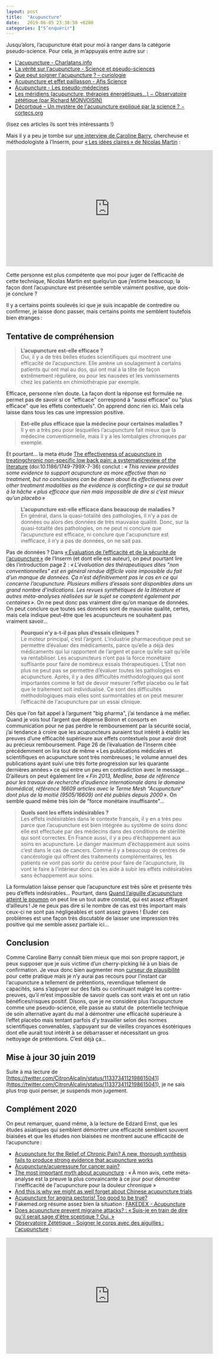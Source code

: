 ```yaml
---
layout: post
title:  "Acupuncture"
date:   2019-06-05 23:38:50 +0200
categories: ["S’enquérir"]
---
```

Jusqu’alors, l’acupuncture était pour moi à ranger dans la catégorie pseudo-science. Pour cela, je m’appuyais entre autre sur :

* [L'acupuncture - Charlatans.info](https://www.charlatans.info/acupuncture.php)
* [La vérité sur l'acupuncture - Science et pseudo-sciences](https://www.pseudo-sciences.org/La-verite-sur-l-acupuncture)
* [Que peut soigner l'acupuncture ? – curiologie](http://curiologie.fr/2018/06/acupuncture-maj/)
* [Acupuncture et effet paillasson - Afis Science](https://www.pseudo-sciences.org/Acupuncture-et-effet-paillasson)
* [Acupuncture - Les pseudo-médecines](http://www.pseudo-medecines.org/page-acupuncture-3615710.html)
* [Les méridiens (acupuncture, thérapies énergétiques…) − Observatoire zététique (par Richard MONVOISIN)](http://www.zetetique.fr/les-meridiens-acupuncture-therapies-energetiques/)
* [Décortiqué – Un mystère de l'acupuncture expliqué par la science ? − cortecs.org](https://cortecs.org/materiel/un-mystere-de-lacupuncture-explique-par-la-science/)

(lisez ces articles ils sont très intéressants !)

Mais il y a peu je tombe sur [une interview de Caroline Barry](https://www.franceculture.fr/sciences/lacupuncture-est-elle-efficace), chercheuse et méthodologiste à l’Inserm, pour [« Les idées claires » de Nicolas Martin](https://www.franceculture.fr/dossiers/les-idees-claires) :

<iframe width="560" height="315" src="https://www.youtube.com/embed/P1p241ioI5A" title="YouTube video player" frameborder="0" allow="accelerometer; autoplay; clipboard-write; encrypted-media; gyroscope; picture-in-picture" allowfullscreen></iframe>

Cette personne est plus compétente que moi pour juger de l’efficacité de cette technique, Nicolas Martin est quelqu’un que j’estime beaucoup, la façon dont l’acupuncture est présentée semble vraiment positive, que dois-je conclure ?

Il y a certains points soulevés ici que je suis incapable de contredire ou confirmer, je laisse donc passer, mais certains points me semblent toutefois bien étranges :

## Tentative de compréhension

> **L’acupuncture est-elle efficace ?**  
> Oui, il y a de très belles études scientifiques qui montrent une efficacité de l’acupuncture. Elle amène un soulagement à certains patients qui ont mal au dos, qui ont mal à la tête de façon extrêmement régulière, ou pour les nausées et les vomissements chez les patients en chimiothérapie par exemple.

Efficace, personne n’en doute. La façon dont la réponse est formulée ne permet pas de savoir si ce "efficace" correspond à "aussi efficace" ou "plus efficace" que les effets contextuels". On apprend donc rien ici. Mais cela laisse dans tous les cas une impression positive.

> **Est-elle plus efficace que la médecine pour certaines maladies ?**  
> Il y en a très peu pour lesquelles l’acupuncture fait mieux que la médecine conventionnelle, mais il y a les lombalgies chroniques par exemple.

Et pourtant… la meta étude [The effectiveness of acupuncture in treatingchronic non-specific low back pain: a systematicreview of the literature](https://josr-online.biomedcentral.com/track/pdf/10.1186/1749-799X-7-36) (doi:10.1186/1749-799X-7-36) conclut : _« This review provides some evidence to support acupuncture as more effective than no treatment, but no conclusions can be drawn about its effectiveness over other treatment modalities as the evidence is conflicting » ce qui se traduit à la hâche « plus efficace que rien mais impossible de dire si c’est mieux qu’un placebo »_

> **L’acupuncture est-elle efficace dans beaucoup de maladies ?**  
> En général, dans la quasi-totalité des pathologies, il n’y a pas de données ou alors des données de très mauvaise qualité. Donc, sur la quasi-totalité des pathologies, on ne peut ni conclure que l’acupuncture est efficace, ni conclure que l'acupuncture est inefficace, il n’y a pas de données, on ne sait pas.

Pas de données ? Dans [« Évaluation de l’efficacité et de la sécurité de l’acupuncture »](https://www.inserm.fr/sites/default/files/2017-11/Inserm_RapportThematique_EvaluationEfficaciteSecuriteAcupuncture_2014.pdf) de l’Inserm (et dont elle est auteur), on peut pourtant lire dès l’introduction page 2 : _« L’évaluation des thérapeutiques dites "non conventionnelles" est en général rendue difficile voire impossible du fait d’un manque de données. Ça n’est définitivement pas le cas en ce qui concerne l’acupuncture. Plusieurs milliers d’essais sont disponibles dans un grand nombre d’indications. Les revues synthétiques de la littérature et autres méta-analyses réalisées sur le sujet se comptent également par centaines »_. On ne peut donc pas vraiment dire qu’on manque de données. On peut conclure que toutes ses données sont de mauvaise qualité, certes, mais cela indique peut-être que les acupuncteurs ne souhaitent pas vraiment savoir…

> **Pourquoi n’y a-t-il pas plus d’essais cliniques ?**  
> Le moteur principal, c’est l’argent. L’industrie pharmaceutique peut se permettre d’évaluer des médicaments, parce qu’elle a déjà des médicaments qui lui rapportent de l’argent et parce qu’elle sait qu’elle va rentabiliser. Les acupuncteurs n’ont pas la force monétaire suffisante pour faire de nombreux essais thérapeutiques. L’État non plus ne peut pas se permettre d’évaluer toutes les pathologies en acupuncture. Après, il y a des difficultés méthodologiques qui sont importantes comme le fait de devoir mesurer l’effet placebo ou le fait que le traitement soit individualisé. Ce sont des difficultés méthodologiques mais elles sont surmontables et on peut mesurer l’efficacité de l'acupuncture par un essai clinique.

Dès que l’on fait appel à l’argument "big pharma", j’ai tendance à me méfier. Quand je vois tout l’argent que dépense Boiron et consorts en communication pour ne pas perdre le remboursement par la sécurité social, j’ai tendance à croire que les acupuncteurs auraient tout intérêt à établir les preuves d’une efficacité supérieure aux effets contextuels pour avoir droit au précieux remboursement. Page 26 de l’évaluation de l’Inserm citée précédemment on lira tout de même « Les publications médicales et scientifiques en acupuncture sont très nombreuses ; le volume annuel des publications ayant suivi une très forte progression sur les quarante dernières années » ce qui entre un peu en contradiction avec le message… D’ailleurs on peut également lire _« Fin 2013, Medline, base de référence pour les travaux de recherche d’audience internationale dans le domaine biomédical, référence 16609 articles avec le Terme Mesh "Acupuncture" dont plus de la moitié (9505/16609) ont été publiés depuis 2000 »_. On semble quand même très loin de "force monétaire insuffisante"…

> **Quels sont les effets indésirables ?**  
> Les effets indésirables dans le contexte français, il y en a très peu parce que l’acupuncture est bien intégrée au système de soins donc elle est effectuée par des médecins dans des conditions de stérilité qui sont correctes. En France aussi, il y a peu d’échappement aux soins en acupuncture. Le danger maximum d’échappement aux soins c’est dans le cas de cancers. Comme il y a beaucoup de centres de cancérologie qui offrent des traitements complémentaires, les patients ne vont pas sortir du centre pour faire de l’acupuncture, ils vont le faire à l’intérieur donc ça les aide à subir les effets indésirables sans échappement aux soins.

La formulation laisse penser que l’acupuncture est très sûre et présente très peu d’effets indésirables… Pourtant, dans [Quand l’aiguille d’acupuncture atteint le poumon](https://www.pseudo-sciences.org/Quand-l-aiguille-d-acupuncture-atteint-le-poumon) on peut lire un tout autre constat, qui est assez effrayant d’ailleurs ! Je ne peux pas dire si le nombre de cas est très important mais ceux-ci ne sont pas négligeables et sont assez graves ! Éluder ces problèmes est une façon très discutable de laisser une impression très positive qui me semble assez partiale ici…

## Conclusion

Comme Caroline Barry connaît bien mieux que moi son propre rapport, je peux supposer que je suis victime d’un cherry-picking lié à un biais de confirmation. Je veux donc bien augmenter mon [curseur de plausibilité](https://skeptikon.fr/videos/watch/1b8eed10-6a52-47b2-bf69-28046e73913c) pour cette pratique mais je n’y aurai pas recours pour l’instant car l’acupuncture a tellement de prétentions, revendique tellement de capacités, sans s’appuyer sur des faits ou continuant malgré les contre-preuves, qu’il m’est impossible de savoir quels cas sont vrais et ont un ratio bénéfices/risques positif. Disons, que je ne considère plus l’acupuncture comme une pseudo-science, elle passe au statut de   potentielle technique de soin alternative ayant du mal à démontrer une efficacité supérieure à l’effet placebo mais tentant parfois d’y travailler selon des normes scientifiques convenables, s’appuyant sur de vieilles croyances ésotériques dont elle aurait tout intérêt à se débarrasser et nécessitant un gros nettoyage de prétentions. C’est déjà ça…


## Mise à jour 30 juin 2019

Suite à ma lecture de [https://twitter.com/CitronAlcalin/status/1133734112198615041](https://twitter.com/CitronAlcalin/status/1133734112198615041), je ne sais plus trop quoi penser, je suspends mon jugement.

## Complément 2020

On peut remarquer, quand même, à la lecture de Edzard Ernst, que les études asiatiques qui semblent démontrer une efficacité semblent souvent biaisées et que les études non biaisées ne montrent aucune efficacité de l’acupuncture :

* [Acupuncture for the Relief of Chronic Pain? A new, thorough synthesis fails to produce strong evidence that acupuncture works](https://edzardernst.com/2020/01/acupuncture-for-the-relief-of-chronic-pain-a-new-thorough-synthesis-fails-to-produce-strong-evidence-that-acupuncture-works/)
* [Acupuncture/acupressure for cancer pain?](https://edzardernst.com/2020/01/acupuncture-acupressure-for-cancer-pain/)
* [The most important myth about acupuncture](https://edzardernst.com/2017/01/the-most-important-myth-about-acupuncture/) : « À mon avis, cette méta-analyse est la preuve la plus convaincante à ce jour pour démontrer l'inefficacité de l'acupuncture pour la douleur chronique »
* [And this is why we might as well forget about Chinese acupuncture trials](https://edzardernst.com/2014/05/and-this-is-why-we-might-as-well-forget-about-chinese-acupuncture-trials/)
* [Acupuncture for angina pectoris! Too good to be true?](https://edzardernst.com/2019/07/acupuncture-for-angina-pectoris-too-good-to-be-true/)
* Fakemed.org résume assez bien la situation : [FAKEDEX - Acupuncture](https://www.fakemed.org/fakedex-acupuncture/)
* [Does acupuncture prevent migraine attacks? : « Suis-je en train de dire qu'il serait sage d'être sceptique ? Oui. »](https://edzardernst.com/2020/03/does-acupuncture-prevent-migraine-attacks/)
* [Observatoire Zététique - Soigner le corps avec des aiguilles : l'acupuncture](https://www.youtube.com/watch?v=NmuGtytQYWg) :
<iframe width="560" height="315" src="https://www.youtube.com/embed/NmuGtytQYWg" title="YouTube video player" frameborder="0" allow="accelerometer; autoplay; clipboard-write; encrypted-media; gyroscope; picture-in-picture" allowfullscreen></iframe>

